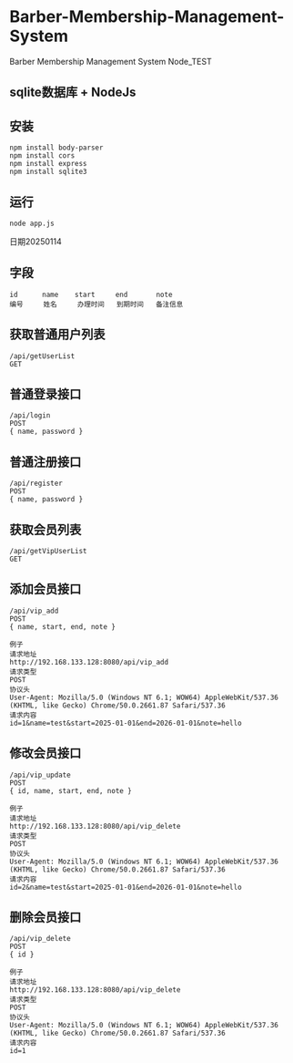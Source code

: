 # Barber-Membership-Management-System
Barber Membership Management System Node_TEST
## sqlite数据库 + NodeJs 
## 安装

```
npm install body-parser
npm install cors
npm install express
npm install sqlite3
```

## 运行

```
node app.js
```




日期20250114

## 字段

```apl
id		name	start	  end		note
编号	   姓名     办理时间	 到期时间	备注信息	
```

## 获取普通用户列表

```
/api/getUserList
GET
```

## 普通登录接口

```
/api/login
POST
{ name, password }
```

## 普通注册接口

```
/api/register
POST
{ name, password }
```

## 获取会员列表

```
/api/getVipUserList
GET
```

## 添加会员接口

```
/api/vip_add
POST
{ name, start, end, note }
```

```
例子
请求地址
http://192.168.133.128:8080/api/vip_add
请求类型
POST
协议头
User-Agent: Mozilla/5.0 (Windows NT 6.1; WOW64) AppleWebKit/537.36 (KHTML, like Gecko) Chrome/50.0.2661.87 Safari/537.36
请求内容
id=1&name=test&start=2025-01-01&end=2026-01-01&note=hello
```

## 修改会员接口

```
/api/vip_update
POST
{ id, name, start, end, note }
```

```
例子
请求地址
http://192.168.133.128:8080/api/vip_delete
请求类型
POST
协议头
User-Agent: Mozilla/5.0 (Windows NT 6.1; WOW64) AppleWebKit/537.36 (KHTML, like Gecko) Chrome/50.0.2661.87 Safari/537.36
请求内容
id=2&name=test&start=2025-01-01&end=2026-01-01&note=hello
```

## 删除会员接口

```
/api/vip_delete
POST
{ id }
```

```
例子
请求地址
http://192.168.133.128:8080/api/vip_delete
请求类型
POST
协议头
User-Agent: Mozilla/5.0 (Windows NT 6.1; WOW64) AppleWebKit/537.36 (KHTML, like Gecko) Chrome/50.0.2661.87 Safari/537.36
请求内容
id=1
```

